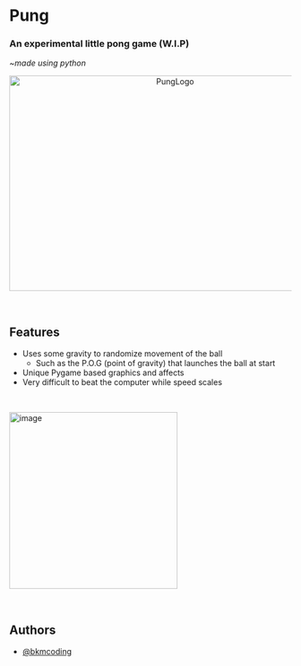 # Pung 

### An experimental little pong game (W.I.P)
*~made using python*

<p align="center">
  <img width="576" height="384" alt="PungLogo" src="https://github.com/user-attachments/assets/2ccc5d62-a2ad-4471-bfa6-87a4e21443fa" />
</p>

&ensp;

## Features
- Uses some gravity to randomize movement of the ball
  - Such as the P.O.G (point of gravity) that launches the ball at start
- Unique Pygame based graphics and affects
- Very difficult to beat the computer while speed scales

&ensp;

<img width="300" height="315" alt="image" src="https://github.com/user-attachments/assets/b5525e91-3678-4f8c-aaba-d7780662756d" />

&ensp;

## Authors

- [@bkmcoding](https://github.com/bkmcoding)


